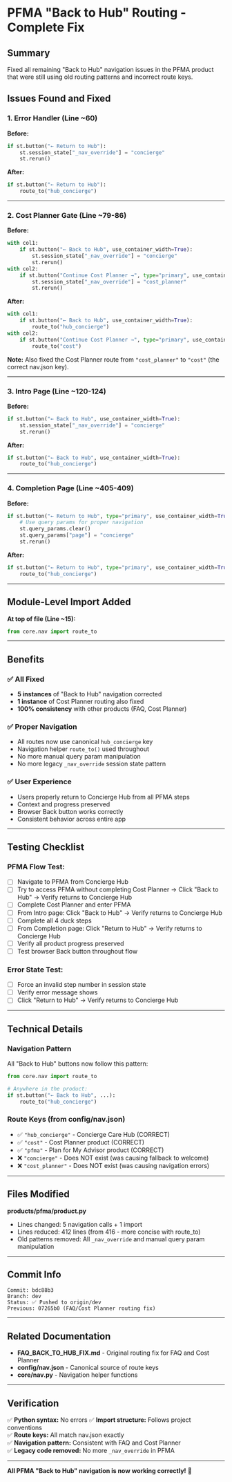 # PFMA "Back to Hub" Routing - Complete Fix

## Summary
Fixed all remaining "Back to Hub" navigation issues in the PFMA product that were still using old routing patterns and incorrect route keys.

## Issues Found and Fixed

### 1. **Error Handler (Line ~60)**
**Before:**
```python
if st.button("← Return to Hub"):
    st.session_state["_nav_override"] = "concierge"
    st.rerun()
```

**After:**
```python
if st.button("← Return to Hub"):
    route_to("hub_concierge")
```

---

### 2. **Cost Planner Gate (Line ~79-86)**
**Before:**
```python
with col1:
    if st.button("← Back to Hub", use_container_width=True):
        st.session_state["_nav_override"] = "concierge"
        st.rerun()
with col2:
    if st.button("Continue Cost Planner →", type="primary", use_container_width=True):
        st.session_state["_nav_override"] = "cost_planner"
        st.rerun()
```

**After:**
```python
with col1:
    if st.button("← Back to Hub", use_container_width=True):
        route_to("hub_concierge")
with col2:
    if st.button("Continue Cost Planner →", type="primary", use_container_width=True):
        route_to("cost")
```

**Note:** Also fixed the Cost Planner route from `"cost_planner"` to `"cost"` (the correct nav.json key).

---

### 3. **Intro Page (Line ~120-124)**
**Before:**
```python
if st.button("← Back to Hub", use_container_width=True):
    st.session_state["_nav_override"] = "concierge"
    st.rerun()
```

**After:**
```python
if st.button("← Back to Hub", use_container_width=True):
    route_to("hub_concierge")
```

---

### 4. **Completion Page (Line ~405-409)**
**Before:**
```python
if st.button("← Return to Hub", type="primary", use_container_width=True):
    # Use query params for proper navigation
    st.query_params.clear()
    st.query_params["page"] = "concierge"
    st.rerun()
```

**After:**
```python
if st.button("← Return to Hub", type="primary", use_container_width=True):
    route_to("hub_concierge")
```

---

## Module-Level Import Added

**At top of file (Line ~15):**
```python
from core.nav import route_to
```

---

## Benefits

### ✅ **All Fixed**
- **5 instances** of "Back to Hub" navigation corrected
- **1 instance** of Cost Planner routing also fixed
- **100% consistency** with other products (FAQ, Cost Planner)

### ✅ **Proper Navigation**
- All routes now use canonical `hub_concierge` key
- Navigation helper `route_to()` used throughout
- No more manual query param manipulation
- No more legacy `_nav_override` session state pattern

### ✅ **User Experience**
- Users properly return to Concierge Hub from all PFMA steps
- Context and progress preserved
- Browser Back button works correctly
- Consistent behavior across entire app

---

## Testing Checklist

### PFMA Flow Test:
- [ ] Navigate to PFMA from Concierge Hub
- [ ] Try to access PFMA without completing Cost Planner → Click "Back to Hub" → Verify returns to Concierge Hub
- [ ] Complete Cost Planner and enter PFMA
- [ ] From Intro page: Click "Back to Hub" → Verify returns to Concierge Hub
- [ ] Complete all 4 duck steps
- [ ] From Completion page: Click "Return to Hub" → Verify returns to Concierge Hub
- [ ] Verify all product progress preserved
- [ ] Test browser Back button throughout flow

### Error State Test:
- [ ] Force an invalid step number in session state
- [ ] Verify error message shows
- [ ] Click "Return to Hub" → Verify returns to Concierge Hub

---

## Technical Details

### Navigation Pattern
All "Back to Hub" buttons now follow this pattern:

```python
from core.nav import route_to

# Anywhere in the product:
if st.button("← Back to Hub", ...):
    route_to("hub_concierge")
```

### Route Keys (from config/nav.json)
- ✅ `"hub_concierge"` - Concierge Care Hub (CORRECT)
- ✅ `"cost"` - Cost Planner product (CORRECT)
- ✅ `"pfma"` - Plan for My Advisor product (CORRECT)
- ❌ `"concierge"` - Does NOT exist (was causing fallback to welcome)
- ❌ `"cost_planner"` - Does NOT exist (was causing navigation errors)

---

## Files Modified

**products/pfma/product.py**
- Lines changed: 5 navigation calls + 1 import
- Lines reduced: 412 lines (from 416 - more concise with route_to)
- Old patterns removed: All `_nav_override` and manual query param manipulation

---

## Commit Info

```
Commit: bdc88b3
Branch: dev
Status: ✅ Pushed to origin/dev
Previous: 07265b0 (FAQ/Cost Planner routing fix)
```

---

## Related Documentation

- **FAQ_BACK_TO_HUB_FIX.md** - Original routing fix for FAQ and Cost Planner
- **config/nav.json** - Canonical source of route keys
- **core/nav.py** - Navigation helper functions

---

## Verification

✅ **Python syntax:** No errors
✅ **Import structure:** Follows project conventions  
✅ **Route keys:** All match nav.json exactly  
✅ **Navigation pattern:** Consistent with FAQ and Cost Planner  
✅ **Legacy code removed:** No more `_nav_override` in PFMA  

---

**All PFMA "Back to Hub" navigation is now working correctly!** 🎉
